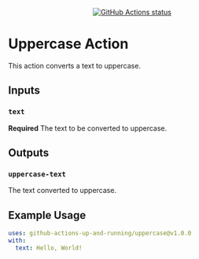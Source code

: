 <p align="center">
  <a href="https://github.com/github-actions-up-and-running/uppercase/actions"><img alt="GitHub Actions status" src="https://github.com/github-actions-up-and-running/uppercase/workflows/build-test/badge.svg"></a>
</p>

# Uppercase Action

This action converts a text to uppercase.

## Inputs

### `text`

**Required** The text to be converted to uppercase.

## Outputs

### `uppercase-text`

The text converted to uppercase.

## Example Usage

```yaml
uses: github-actions-up-and-running/uppercase@v1.0.0
with:
  text: Hello, World!
```